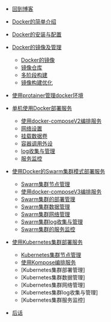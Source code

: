 * [回到博客](http://blog.hszofficial.site/)
* [Docker的简单介绍](README.md)
* [Docker的安装与配置](Docker的安装与配置.md)
* [Docker的镜像及管理](Docker的镜像及管理/README.md)
    * [Docker的镜像](Docker的镜像及管理/Docker的镜像.md)
    * [镜像仓库](Docker的镜像及管理/镜像仓库.md)
    * [多阶段构建](Docker的镜像及管理/多阶段构建.md)
    * [镜像构建优化](Docker的镜像及管理/镜像构建优化.md)
* [使用protainer管理docker环境](使用Portainer管理Docker环境)
* [单机使用Docker部署服务](单机使用Docker部署服务/README.md)
    * [使用docker-composeV2编排服务](单机使用Docker部署服务/使用docker-composeV2编排服务.md)
    * [网络设置](单机使用Docker部署服务/网络设置.md)
    * [挂载数据卷](单机使用Docker部署服务/挂载数据卷.md)
    * [容器调用外设](单机使用Docker部署服务/容器调用外设.md)
    * [log收集与管理](单机使用Docker部署服务/log收集与管理.md)
    * [服务监控](单机使用Docker部署服务/服务监控.md)
* [使用Docker的Swarm集群模式部署服务](使用Docker的Swarm集群模式部署服务/README.md)
    * [Swarm集群节点管理](使用Docker的Swarm集群模式部署服务/Swarm集群节点管理.md)
    * [使用docker-composeV3编排服务](使用Docker的Swarm集群模式部署服务/使用docker-composeV3编排服务.md)
    * [Swarm集群的部署管理](使用Docker的Swarm集群模式部署服务/Swarm集群的部署管理.md)
    * [Swarm集群数据管理](使用Docker的Swarm集群模式部署服务/Swarm集群数据管理.md)
    * [Swarm集群网络管理](使用Docker的Swarm集群模式部署服务/Swarm集群网络管理.md)
    * [Swarm集群log收集与管理](使用Docker的Swarm集群模式部署服务/Swarm集群log收集与管理.md)
    * [Swarm集群的服务监控](使用Docker的Swarm集群模式部署服务/Swarm集群的服务监控.md)
* [使用Kubernetes集群部署服务](使用Kubernetes集群部署服务/README.md)
    * [Kubernetes集群节点管理](使用Kubernetes集群部署服务/Kubernetes集群节点管理.md)
    * [使用Kompose编排服务](使用Kubernetes集群部署服务/使用Kompose编排服务.md)
    * [Kubernetes集群部署管理]
    * [Kubernetes集群数据管理]
    * [Kubernetes集群网络管理]
    * [Kubernetes集群log收集与管理]
    * [Kubernetes集群服务监控]

* [后话](后话.md)

